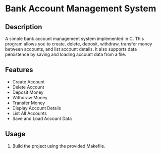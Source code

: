 # Bank Account Management System

## Description
A simple bank account management system implemented in C. This program allows you to create, delete, deposit, withdraw, transfer money between accounts, and list account details. It also supports data persistence by saving and loading account data from a file.

## Features
- Create Account
- Delete Account
- Deposit Money
- Withdraw Money
- Transfer Money
- Display Account Details
- List All Accounts
- Save and Load Account Data

## Usage
1. Build the project using the provided Makefile.
